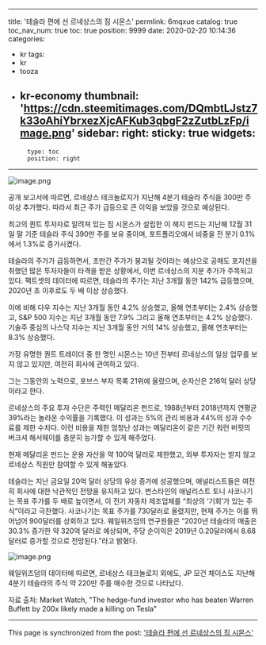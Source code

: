 
---
title: '테슬라 편에 선 르네상스의 짐 시몬스'
permlink: 6mqxue
catalog: true
toc_nav_num: true
toc: true
position: 9999
date: 2020-02-20 10:14:36
categories:
- kr
tags:
- kr
- tooza
- kr-economy
thumbnail: 'https://cdn.steemitimages.com/DQmbtLJstz7k33oAhiYbrxezXjcAFKub3qbgF2zZutbLzFp/image.png'
sidebar:
    right:
        sticky: true
widgets:
    -
        type: toc
        position: right
---


![image.png](https://cdn.steemitimages.com/DQmbtLJstz7k33oAhiYbrxezXjcAFKub3qbgF2zZutbLzFp/image.png)


공개 보고서에 따르면, 르네상스 테크놀로지가 지난해 4분기 테슬라 주식을 300만 주 이상 추가했다. 따라서 최근 주가 급등으로 큰 이익을 보았을 것으로 예상된다.


최고의 퀀트 투자자로 알려져 있는 짐 시몬스가 설립한 이 헤지 펀드는 지난해 12월 31일 말 기준 테슬라 주식 390만 주를 보유 중이며, 포트폴리오에서 비중을 전 분기 0.1%에서 1.3%로 증가시켰다.


테슬라의 주가가 급등하면서, 조만간 주가가 붕괴될 것이라는 예상으로 공매도 포지션을 취했던 많은 투자자들이 타격을 받은 상황에서, 이번 르네상스의 지분 추가가 주목되고 있다. 팩트셋의 데이터에 따르면, 테슬라의 주가는 지난 3개월 동안 142% 급등했으며, 2020년 초 이후로도 두 배 이상 상승했다.


이에 비해 다우 지수는 지난 3개월 동안 4.2% 상승했고, 올해 연초부터는 2.4% 상승했고, S&P 500 지수는 지난 3개월 동안 7.9% 그리고 올해 연초부터는 4.2% 상승했다. 기술주 중심의 나스닥 지수는 지난 3개월 동안 거의 14% 상승했고, 올해 연초부터는 8.3% 상승했다.


가장 유명한 퀀트 트레이더 중 한 명인 시몬스는 10년 전부터 르네상스의 일상 업무를 보지 않고 있지만, 여전히 회사에 관여하고 있다.


그는 그동안의 노력으로, 포브스 부자 목록 21위에 올랐으며, 순자산은 216억 달러 상당이라고 한다.


르네상스의 주요 투자 수단은 주력인 메달리온 펀드로, 1988년부터 2018년까지 연평균 39%라는 놀라운 수익률을 기록했다. 이 성과는 5%의 관리 비용과 44%의 성과 수수료를 제한 수치다. 이런 비용을 제한 엄청난 성과는 메달리온이 같은 기간 워런 버핏의 버크셔 해서웨이를 충분히 능가할 수 있게 해주었다.


현재 메달리온 펀드는 운용 자산을 약 100억 달러로 제한했고, 외부 투자자는 받지 않고 르네상스 직원만 참여할 수 있게 해놓았다.


테슬라는 지난 금요일 20억 달러 상당의 유상 증가에 성공했으며, 애널리스트들은 여전히 회사에 대한 낙관적인 전망을 유지하고 있다. 번스타인의 애널리스트 토니 사코나기는 목표 주가를 두 배로 높이면서, 이 전기 자동차 제조업체를 “최상의 ‘기회’가 있는 주식”이라고 극찬했다. 사코나기는 목표 주가를 730달러로 올렸지만, 현재 주가는 이를 뛰어넘어 900달러를 상회하고 있다. 웨일위즈덤의 연구원들은 “2020년 테슬라의 매출은 30.3% 증가한 약 320억 달러로 예상되며, 주당 순이익은 2019년 0.20달러에서 8.68달러로 증가할 것으로 전망된다.”라고 밝혔다.



![image.png](https://cdn.steemitimages.com/DQmeupqBsatKJrzvW1AhJG1iwykXAmxJzBLNhwpufR9av3u/image.png)



웨일위즈덤의 데이터에 따르면, 르네상스 테크놀로지 외에도, JP 모건 체이스도 지난해 4분기 테슬라의 주식 약 220만 주를 매수한 것으로 나타났다.


자료 출처: Market Watch, "The hedge-fund investor who has beaten Warren Buffett by 200x likely made a killing on Tesla"

- - -

This page is synchronized from the post: ['테슬라 편에 선 르네상스의 짐 시몬스'](https://steemit.com/@pius.pius/6mqxue)
